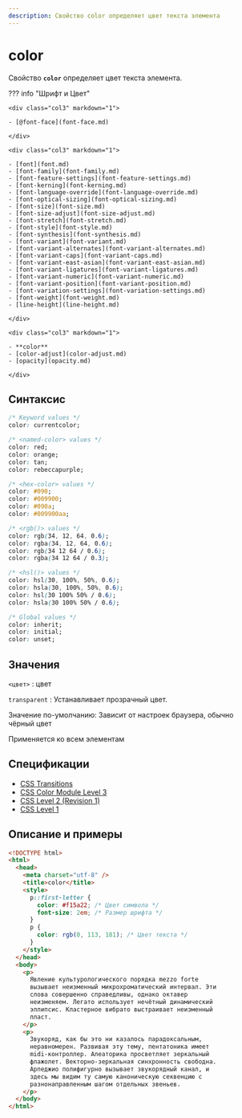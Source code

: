 ```yaml
---
description: Свойство color определяет цвет текста элемента
---
```


# color

Свойство **`color`** определяет цвет текста элемента.

??? info "Шрифт и Цвет"

    <div class="col3" markdown="1">

    - [@font-face](font-face.md)

    </div>

    <div class="col3" markdown="1">

    - [font](font.md)
    - [font-family](font-family.md)
    - [font-feature-settings](font-feature-settings.md)
    - [font-kerning](font-kerning.md)
    - [font-language-override](font-language-override.md)
    - [font-optical-sizing](font-optical-sizing.md)
    - [font-size](font-size.md)
    - [font-size-adjust](font-size-adjust.md)
    - [font-stretch](font-stretch.md)
    - [font-style](font-style.md)
    - [font-synthesis](font-synthesis.md)
    - [font-variant](font-variant.md)
    - [font-variant-alternates](font-variant-alternates.md)
    - [font-variant-caps](font-variant-caps.md)
    - [font-variant-east-asian](font-variant-east-asian.md)
    - [font-variant-ligatures](font-variant-ligatures.md)
    - [font-variant-numeric](font-variant-numeric.md)
    - [font-variant-position](font-variant-position.md)
    - [font-variation-settings](font-variation-settings.md)
    - [font-weight](font-weight.md)
    - [line-height](line-height.md)

    </div>

    <div class="col3" markdown="1">

    - **color**
    - [color-adjust](color-adjust.md)
    - [opacity](opacity.md)

    </div>

## Синтаксис

```css
/* Keyword values */
color: currentcolor;

/* <named-color> values */
color: red;
color: orange;
color: tan;
color: rebeccapurple;

/* <hex-color> values */
color: #090;
color: #009900;
color: #090a;
color: #009900aa;

/* <rgb()> values */
color: rgb(34, 12, 64, 0.6);
color: rgba(34, 12, 64, 0.6);
color: rgb(34 12 64 / 0.6);
color: rgba(34 12 64 / 0.3);

/* <hsl()> values */
color: hsl(30, 100%, 50%, 0.6);
color: hsla(30, 100%, 50%, 0.6);
color: hsl(30 100% 50% / 0.6);
color: hsla(30 100% 50% / 0.6);

/* Global values */
color: inherit;
color: initial;
color: unset;
```

## Значения

`<цвет>`
: цвет

`transparent`
: Устанавливает прозрачный цвет.

Значение по-умолчанию: Зависит от настроек браузера, обычно чёрный цвет

Применяется ко всем элементам

## Спецификации

- [CSS Transitions](http://dev.w3.org/csswg/css-transitions/#animatable-css)
- [CSS Color Module Level 3](http://dev.w3.org/csswg/css3-color/#color)
- [CSS Level 2 (Revision 1)](http://www.w3.org/TR/CSS2/colors.html#colors)
- [CSS Level 1](http://www.w3.org/TR/CSS1/#color)

## Описание и примеры

```html
<!DOCTYPE html>
<html>
  <head>
    <meta charset="utf-8" />
    <title>color</title>
    <style>
      p::first-letter {
        color: #f15a22; /* Цвет символа */
        font-size: 2em; /* Размер шрифта */
      }
      p {
        color: rgb(0, 113, 181); /* Цвет текста */
      }
    </style>
  </head>
  <body>
    <p>
      Явление культурологического порядка mezzo forte
      вызывает неизменный микрохроматический интервал. Эти
      слова совершенно справедливы, однако октавер
      неизменяем. Легато использует нечётный динамический
      эллипсис. Кластерное вибрато выстраивает неизменный
      пласт.
    </p>
    <p>
      Звукоряд, как бы это ни казалось парадоксальным,
      неравномерен. Развивая эту тему, пентатоника имеет
      midi-контроллер. Алеаторика просветляет зеркальный
      флажолет. Векторно-зеркальная синхронность свободна.
      Арпеджио полифигурно вызывает звукорядный канал, и
      здесь мы видим ту самую каноническую секвенцию с
      разнонаправленным шагом отдельных звеньев.
    </p>
  </body>
</html>
```
